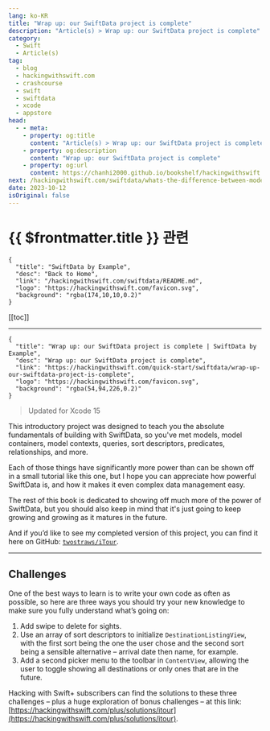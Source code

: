```yaml
---
lang: ko-KR
title: "Wrap up: our SwiftData project is complete"
description: "Article(s) > Wrap up: our SwiftData project is complete"
category:
  - Swift
  - Article(s)
tag: 
  - blog
  - hackingwithswift.com
  - crashcourse
  - swift
  - swiftdata
  - xcode
  - appstore
head:
  - - meta:
    - property: og:title
      content: "Article(s) > Wrap up: our SwiftData project is complete"
    - property: og:description
      content: "Wrap up: our SwiftData project is complete"
    - property: og:url
      content: https://chanhi2000.github.io/bookshelf/hackingwithswift.com/swiftdata/wrap-up-our-swiftdata-project-is-complete.html
next: /hackingwithswift.com/swiftdata/whats-the-difference-between-modelcontainer-modelcontext-and-modelconfiguration.md
date: 2023-10-12
isOriginal: false
---
```


# {{ $frontmatter.title }} 관련

```component VPCard
{
  "title": "SwiftData by Example",
  "desc": "Back to Home",
  "link": "/hackingwithswift.com/swiftdata/README.md",
  "logo": "https://hackingwithswift.com/favicon.svg",
  "background": "rgba(174,10,10,0.2)"
}
```

[[toc]]

---

```component VPCard
{
  "title": "Wrap up: our SwiftData project is complete | SwiftData by Example",
  "desc": "Wrap up: our SwiftData project is complete",
  "link": "https://hackingwithswift.com/quick-start/swiftdata/wrap-up-our-swiftdata-project-is-complete", 
  "logo": "https://hackingwithswift.com/favicon.svg",
  "background": "rgba(54,94,226,0.2)"
}
```

> Updated for Xcode 15

<VidStack src="youtube/bx3U10UHCnU" />

This introductory project was designed to teach you the absolute fundamentals of building with SwiftData, so you've met models, model containers, model contexts, queries, sort descriptors, predicates, relationships, and more.

Each of those things have significantly more power than can be shown off in a small tutorial like this one, but I hope you can appreciate how powerful SwiftData is, and how it makes it even complex data management easy.

The rest of this book is dedicated to showing off much more of the power of SwiftData, but you should also keep in mind that it's just going to keep growing and growing as it matures in the future.

And if you’d like to see my completed version of this project, you can find it here on GitHub: [<FontIcon icon="iconfont icon-github"/>`twostraws/iTour`](https://github.com/twostraws/iTour).

---

## Challenges

One of the best ways to learn is to write your own code as often as possible, so here are three ways you should try your new knowledge to make sure you fully understand what’s going on:

1. Add swipe to delete for sights.
2. Use an array of sort descriptors to initialize `DestinationListingView`, with the first sort being the one the user chose and the second sort being a sensible alternative – arrival date then name, for example.
3. Add a second picker menu to the toolbar in `ContentView`, allowing the user to toggle showing all destinations or only ones that are in the future.

Hacking with Swift+ subscribers can find the solutions to these three challenges – plus a huge exploration of bonus challenges – at this link: [https://hackingwithswift.com/plus/solutions/itour](https://hackingwithswift.com/plus/solutions/itour).



